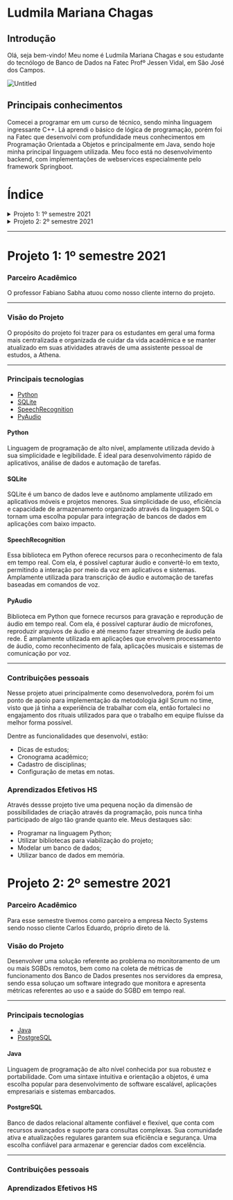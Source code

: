 # Ludmila Mariana Chagas

## Introdução

Olá, seja bem-vindo! Meu nome é Ludmila Mariana Chagas e sou estudante do tecnólogo de Banco de Dados na Fatec Profº Jessen Vidal, em São José dos Campos.

![Untitled](https://github.com/ludmila-chagas/bertoti/assets/81494654/a054d5f3-2b54-437a-82d8-93f470587cf0)

## Principais conhecimentos

Comecei a programar em um curso de técnico, sendo minha linguagem ingressante C++. Lá aprendi o básico de lógica de programação, porém foi na Fatec que desenvolvi com profundidade meus conhecimentos em Programação Orientada a Objetos e principalmente em Java, sendo hoje minha principal linguagem utilizada. Meu foco está no desenvolvimento backend, com implementações de webservices especialmente pelo framework Springboot.

# Índice
 
<details>
<summary>Projeto 1: 1º semestre 2021</summary>

- [Projeto 1](#projeto-1-1º-semestre-2021)
- [Parceiro Acadêmico](#parceiro-acadêmico)
- [Visão do Projeto](#visão-do-projeto)
- [Principais tecnologias](#principais-tecnologias)
- [Contribuições pessoais](#contribuições-pessoais)
- [Aprendizados Efetivos HS](#aprendizados-efetivos-hs)
</details>

<details>
<summary>Projeto 2: 2º semestre 2021</summary>

- [Projeto 2](#projeto-2-2º-semestre-2021)
</details>

---

# Projeto 1: 1º semestre 2021

### Parceiro Acadêmico

O professor Fabiano Sabha atuou como nosso cliente interno do projeto.

---

### Visão do Projeto

O propósito do projeto foi trazer para os estudantes em geral uma forma mais centralizada e organizada de cuidar da vida acadêmica e se manter atualizado em suas atividades através de uma assistente pessoal de estudos, a Athena.

---

### Principais tecnologias

- [Python](#python)
- [SQLite](#sqlite)
- [SpeechRecognition](#speechrecognition)
- [PyAudio](#pyaudio)

#### Python

Linguagem de programação de alto nível, amplamente utilizada devido à sua simplicidade e legibilidade. É ideal para desenvolvimento rápido de aplicativos, análise de dados e automação de tarefas.

#### SQLite

SQLite é um banco de dados leve e autônomo amplamente utilizado em aplicativos móveis e projetos menores. Sua simplicidade de uso, eficiência e capacidade de armazenamento organizado através da linguagem SQL o tornam uma escolha popular para integração de bancos de dados em aplicações com baixo impacto.

#### SpeechRecognition

Essa biblioteca em Python oferece recursos para o reconhecimento de fala em tempo real. Com ela, é possível capturar áudio e convertê-lo em texto, permitindo a interação por meio da voz em aplicativos e sistemas. Amplamente utilizada para transcrição de áudio e automação de tarefas baseadas em comandos de voz.

#### PyAudio

Biblioteca em Python que fornece recursos para gravação e reprodução de áudio em tempo real. Com ela, é possível capturar áudio de microfones, reproduzir arquivos de áudio e até mesmo fazer streaming de áudio pela rede. É amplamente utilizada em aplicações que envolvem processamento de áudio, como reconhecimento de fala, aplicações musicais e sistemas de comunicação por voz.

---

### Contribuições pessoais

Nesse projeto atuei principalmente como desenvolvedora, porém foi um ponto de apoio para implementação da metodologia ágil Scrum no time, visto que já tinha a experiência de trabalhar com ela, então fortaleci no engajamento dos rituais utilizados para que o trabalho em equipe fluísse da melhor forma possível.

Dentre as funcionalidades que desenvolvi, estão:

- Dicas de estudos;
- Cronograma acadêmico;
- Cadastro de disciplinas;
- Configuração de metas em notas.

### Aprendizados Efetivos HS

Através dessse projeto tive uma pequena noção da dimensão de possibilidades de criação através da programação, pois nunca tinha participado de algo tão grande quanto ele. Meus destaques são:

- Programar na linguagem Python;
- Utilizar bibliotecas para viabilização do projeto;
- Modelar um banco de dados;
- Utilizar banco de dados em memória.

# Projeto 2: 2º semestre 2021

### Parceiro Acadêmico

Para esse semestre tivemos como parceiro a empresa Necto Systems sendo nosso cliente Carlos Eduardo, próprio direto de lá.

### Visão do Projeto

Desenvolver uma solução referente ao problema no monitoramento de um ou mais SGBDs remotos, bem como na coleta de métricas de funcionamento dos Banco de Dados presentes nos servidores da empresa, sendo essa soluçao um software integrado que monitora e apresenta métricas referentes ao uso e a saúde do SGBD em tempo real.

---

### Principais tecnologias

- [Java](#java)
- [PostgreSQL](#postgresql)

#### Java

Linguagem de programação de alto nível conhecida por sua robustez e portabilidade. Com uma sintaxe intuitiva e orientação a objetos, é uma escolha popular para desenvolvimento de software escalável, aplicações empresariais e sistemas embarcados.

#### PostgreSQL

Banco de dados relacional altamente confiável e flexível, que conta com recursos avançados e suporte para consultas complexas. Sua comunidade ativa e atualizações regulares garantem sua eficiência e segurança. Uma escolha confiável para armazenar e gerenciar dados com excelência.

---

### Contribuições pessoais

### Aprendizados Efetivos HS
